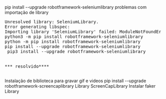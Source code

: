 pip install --upgrade robotframework-seleniumlibrary
problemas com importação de library
<pre>
Unresolved library: SeleniumLibrary.
Error generating libspec:
Importing library 'SeleniumLibrary' failed: ModuleNotFoundError: No module named 'SeleniumLibrary'
python3 -m pip install robotframework-seleniumlibrary
python -m pip install robotframework-seleniumlibrary
pip install --upgrade robotframework-seleniumlibrary
 pip3 install --upgrade robotframework-seleniumlibrary


*** resolvido****
 </pre>
Instalação de biblioteca para gravar gif e videos
pip install --upgrade robotframework-screencaplibrary
 Library   ScreenCapLibrary
 Instalar faker Library
 
 
